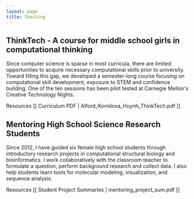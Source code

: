 ```yaml
---
layout: page
title: Teaching
---
```


## ThinkTech - A course for middle school girls in computational thinking

Since computer science is sparse in most curricula, there are limited opportunities to acquire necessary computational skills prior to university. Toward filling this gap, we developed a semester-long course focusing on computational skill development, exposure to STEM and confidence building. One of the ten sessions has been pilot tested at Carnegie Mellon's Creative Technology Nights. 

Resources [[ Curriculum PDF | Alford_Kornilova_Huynh_ThinkTech.pdf ]]

## Mentoring High School Science Research Students

Since 2012, I have guided six female high school students through introductory research projects in computational structural biology and bioinformatics. I work collaboratively with the classroom teacher to formulate a question, perform background research and collect data. I also help students learn tools for molecular modeling, visualization, and sequence analysis.

Resources [[ Student Project Summaries | mentoring_project_sum.pdf ]]

